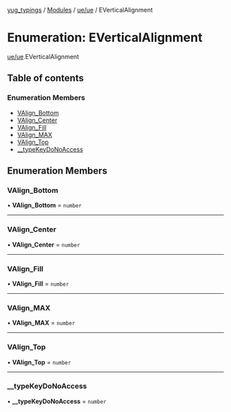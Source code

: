 [yug_typings](../README.md) / [Modules](../modules.md) / [ue/ue](../modules/ue_ue.md) / EVerticalAlignment

# Enumeration: EVerticalAlignment

[ue/ue](../modules/ue_ue.md).EVerticalAlignment

## Table of contents

### Enumeration Members

- [VAlign\_Bottom](ue_ue.EVerticalAlignment.md#valign_bottom)
- [VAlign\_Center](ue_ue.EVerticalAlignment.md#valign_center)
- [VAlign\_Fill](ue_ue.EVerticalAlignment.md#valign_fill)
- [VAlign\_MAX](ue_ue.EVerticalAlignment.md#valign_max)
- [VAlign\_Top](ue_ue.EVerticalAlignment.md#valign_top)
- [\_\_typeKeyDoNoAccess](ue_ue.EVerticalAlignment.md#__typekeydonoaccess)

## Enumeration Members

### VAlign\_Bottom

• **VAlign\_Bottom** = `number`

___

### VAlign\_Center

• **VAlign\_Center** = `number`

___

### VAlign\_Fill

• **VAlign\_Fill** = `number`

___

### VAlign\_MAX

• **VAlign\_MAX** = `number`

___

### VAlign\_Top

• **VAlign\_Top** = `number`

___

### \_\_typeKeyDoNoAccess

• **\_\_typeKeyDoNoAccess** = `number`

